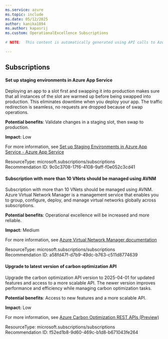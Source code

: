 ```yaml
---
ms.service: azure
ms.topic: include
ms.date: 05/12/2025
author: kanika1894
ms.author: kapasrij
ms.custom: OperationalExcellence Subscriptions
  
# NOTE:  This content is automatically generated using API calls to Azure. Any edits made on these files will be overwritten in the next run of the script. 
  
---
```

  
## Subscriptions  
  
<!--9c0c3708-17f6-4108-9aff-f0e052c3cd41_begin-->

#### Set up staging environments in Azure App Service  
  
Deploying an app to a slot first and swapping it into production makes sure that all instances of the slot are warmed up before being swapped into production. This eliminates downtime when you deploy your app. The traffic redirection is seamless, no requests are dropped because of swap operations.  
  
**Potential benefits**: Validate changes in a staging slot, then swap to production.  

**Impact:** Low
  
For more information, see [Set up Staging Environments in Azure App Service - Azure App Service](/azure/app-service/deploy-staging-slots)  

ResourceType: microsoft.subscriptions/subscriptions  
Recommendation ID: 9c0c3708-17f6-4108-9aff-f0e052c3cd41  


<!--9c0c3708-17f6-4108-9aff-f0e052c3cd41_end-->

<!--a58fd47f-d7b9-49dc-b763-c511d8774639_begin-->

#### Subscription with more than 10 VNets should be managed using AVNM  
  
Subscription with more than 10 VNets should be managed using AVNM. Azure Virtual Network Manager is a management service that enables you to group, configure, deploy, and manage virtual networks globally across subscriptions.  
  
**Potential benefits**: Operational excellence will be increased and more reliable.  

**Impact:** Medium
  
For more information, see [Azure Virtual Network Manager documentation](/azure/virtual-network-manager/)  

ResourceType: microsoft.subscriptions/subscriptions  
Recommendation ID: a58fd47f-d7b9-49dc-b763-c511d8774639  


<!--a58fd47f-d7b9-49dc-b763-c511d8774639_end-->

<!--f52ed1b8-9d60-469c-b1d8-b671043fe264_begin-->

#### Upgrade to latest version of carbon optimization API  
  
Upgrade the carbon optimization API version to 2025-04-01 for updated features and access to a more scalable API. The newer version improves performance and efficiency while managing carbon optimization tasks.  
  
**Potential benefits**: Access to new features and a more scalable API.  

**Impact:** Low
  
For more information, see [Azure Carbon Optimization REST APIs (Preview)](/rest/api/carbon/)  

ResourceType: microsoft.subscriptions/subscriptions  
Recommendation ID: f52ed1b8-9d60-469c-b1d8-b671043fe264  


<!--f52ed1b8-9d60-469c-b1d8-b671043fe264_end-->

<!--articleBody-->
